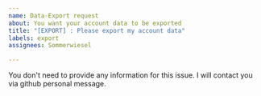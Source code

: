 ```yaml
---
name: Data-Export request
about: You want your account data to be exported
title: "[EXPORT] : Please export my account data"
labels: export
assignees: Sommerwiesel

---
```


You don't need to provide any information for this issue. I will contact you via github personal message.
